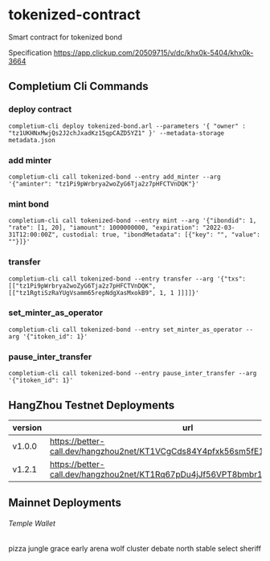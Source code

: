 # tokenized-contract
Smart contract for tokenized bond

Specification https://app.clickup.com/20509715/v/dc/khx0k-5404/khx0k-3664 

## Completium Cli Commands

### deploy contract
`completium-cli deploy tokenized-bond.arl --parameters '{ "owner" : "tz1UKHNxMwjQs2J2chJxadKz15qpCAZD5YZ1" }' --metadata-storage metadata.json`

### add minter
`completium-cli call tokenized-bond --entry add_minter --arg '{"aminter": "tz1Pi9pWrbrya2woZyG6Tja2z7pHFCTVnDQK"}'`

### mint bond
`completium-cli call tokenized-bond --entry mint --arg '{"ibondid": 1, "rate": [1, 20], "iamount": 1000000000, "expiration": "2022-03-31T12:00:00Z", custodial: true, "ibondMetadata": [{"key": "", "value": ""}]}'`

### transfer
`completium-cli call tokenized-bond --entry transfer --arg '{"txs": [["tz1Pi9pWrbrya2woZyG6Tja2z7pHFCTVnDQK", [["tz1RgtiSzRaYUgVsamm65repNdgXasMxokB9", 1, 1 ]]]]}'`

### set_minter_as_operator
`completium-cli call tokenized-bond --entry set_minter_as_operator --arg '{"itoken_id": 1}'`

### pause_inter_transfer
`completium-cli call tokenized-bond --entry pause_inter_transfer --arg '{"itoken_id": 1}'`

## HangZhou Testnet Deployments

|version | url |
|--|--|
|v1.0.0|https://better-call.dev/hangzhou2net/KT1VCgCds84Y4pfxk56sm5fE1PkR1DRewmMV|
|v1.2.1|https://better-call.dev/hangzhou2net/KT1Rq67pDu4jJf56VPT8bmbr1wnGuCZCAHm6|


## Mainnet Deployments



###### Temple Wallet

pizza jungle grace early arena wolf cluster debate north stable select sheriff